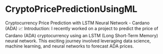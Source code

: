 # CryptoPricePredictionUsingML
Cryptocurrency Price Prediction with LSTM Neural Network - Cardano (ADA) 📈 Introduction: I recently worked on a project to predict the price of Cardano (ADA) cryptocurrency using an LSTM (Long Short-Term Memory) neural network. This exciting journey involved leveraging data science, machine learning, and neural networks to forecast ADA prices.
